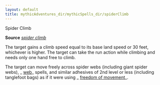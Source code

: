 ```yaml
---
layout: default
title: mythicAdventures_dir/mythicSpells_dir/spiderClimb
---
```

Spider Climb

**Source** [_spider climb_](../../spells_dir/spiderClimb#_spider-climb)

The target gains a climb speed equal to its base land speed or 30 feet, whichever is higher. The target can take the run action while climbing and needs only one hand free to climb.

The target can move freely across spider webs (including giant spider webs), _ [web](../../spells_dir/web#_web)_ spells, and similar adhesives of 2nd level or less (including tanglefoot bags) as if it were using _ [freedom of movement](../../spells_dir/freedomOfMovement#_freedom-of-movement)_.

